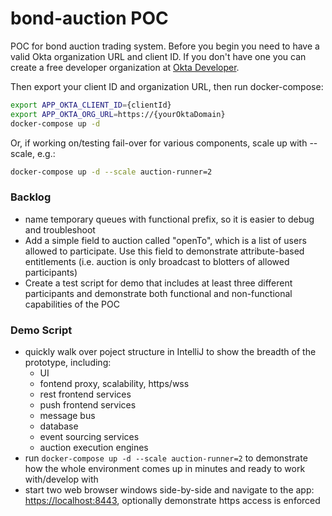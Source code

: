 # bond-auction POC
POC for bond auction trading system.
Before you begin you need to have a valid Okta organization URL and client ID. 
If you don't have one you can create a free developer organization at [Okta Developer](https://developer.okta.com).

Then export your client ID and organization URL, then run docker-compose:

```bash
export APP_OKTA_CLIENT_ID={clientId}
export APP_OKTA_ORG_URL=https://{yourOktaDomain}
docker-compose up -d
```
Or, if working on/testing fail-over for various components,
scale up with --scale, e.g.:

```bash
docker-compose up -d --scale auction-runner=2
```

### Backlog
- name temporary queues with functional prefix, so it is easier to debug and troubleshoot
- Add a simple field to auction called "openTo", which is a list of 
users allowed to participate. Use this field to demonstrate attribute-based
entitlements (i.e. auction is only broadcast to blotters of allowed
participants)
- Create a test script for demo that includes at least three
different participants and demonstrate both functional and non-functional
capabilities of the POC

### Demo Script
- quickly walk over poject structure in IntelliJ to show the breadth of the prototype, including:
  - UI
  - fontend proxy, scalability, https/wss
  - rest frontend services
  - push frontend services
  - message bus
  - database
  - event sourcing services
  - auction execution engines
- run ```docker-compose up -d --scale auction-runner=2``` to demonstrate how the whole environment comes up in minutes and ready to work with/develop with
- start two web browser windows side-by-side and navigate to the app: [https://localhost:8443](https://localhost:8443), optionally demonstrate https access is enforced
